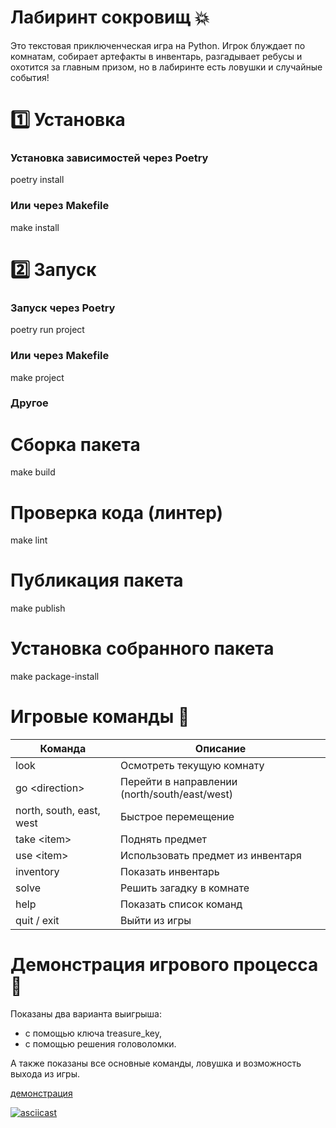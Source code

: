 # Лабиринт сокровищ :boom:
 
Это текстовая приключенческая игра на Python. Игрок блуждает по комнатам, собирает артефакты в инвентарь, разгадывает ребусы и охотится за главным призом, но в лабиринте есть ловушки и случайные события!

# :one: Установка
### Установка зависимостей через Poetry
poetry install
### Или через Makefile
make install

# :two: Запуск
### Запуск через Poetry
poetry run project
### Или через Makefile
make project
### Другое
# Сборка пакета
make build

# Проверка кода (линтер)
make lint

# Публикация пакета 
make publish

# Установка собранного пакета
make package-install


# Игровые команды :speech_balloon:
| Команда | Описание | 
|----------------|---------|
| look | Осмотреть текущую комнату|
| go \<direction> |  Перейти в направлении (north/south/east/west)|
| north, south, east, west  | Быстрое перемещение|
| take \<item> | Поднять предмет|
| use \<item>  | Использовать предмет из инвентаря|
| inventory |  Показать инвентарь|
| solve  | Решить загадку в комнате|
| help  | Показать список команд|
| quit / exit |  Выйти из игры|

# Демонстрация игрового процесса :movie_camera:
Показаны два варианта выигрыша: 
- с помощью ключа treasure_key,
- с помощью решения головоломки. 

А также показаны все основные команды, ловушка и возможность выхода из игры.

[демонстрация](https://asciinema.org/a/pxrVwj9Oumkak76sIlVmCOuw5)

[![asciicast](https://asciinema.org/a/pxrVwj9Oumkak76sIlVmCOuw5.svg)](https://asciinema.org/a/pxrVwj9Oumkak76sIlVmCOuw5)